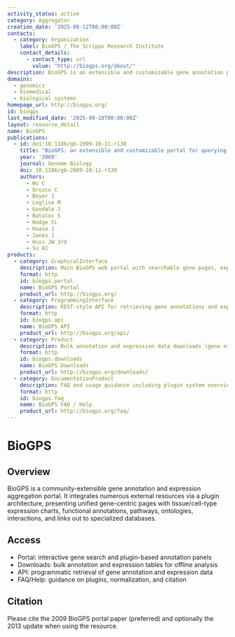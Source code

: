 ```yaml
---
activity_status: active
category: Aggregator
creation_date: '2025-08-12T00:00:00Z'
contacts:
  - category: Organization
    label: BioGPS / The Scripps Research Institute
    contact_details:
      - contact_type: url
        value: "http://biogps.org/about/"
description: BioGPS is an extensible and customizable gene annotation portal that aggregates gene-centric data (expression profiles, functional annotations, pathways, interactions, ontologies) from numerous external resources using a community-driven plugin system. It enables interactive expression visualization across tissues/cell types and provides programmatic and bulk access to underlying annotation tables.
domains:
  - genomics
  - biomedical
  - biological systems
homepage_url: http://biogps.org/
id: biogps
last_modified_date: '2025-09-10T00:00:00Z'
layout: resource_detail
name: BioGPS
publications:
  - id: doi:10.1186/gb-2009-10-11-r130
    title: "BioGPS: an extensible and customizable portal for querying and organizing gene annotation resources"
    year: '2009'
    journal: Genome Biology
    doi: 10.1186/gb-2009-10-11-r130
    authors:
      - Wu C
      - Orozco C
      - Boyer J
      - Leglise M
      - Goodale J
      - Batalov S
      - Hodge CL
      - Haase J
      - Janes J
      - Huss JW 3rd
      - Su AI
products:
  - category: GraphicalInterface
    description: Main BioGPS web portal with searchable gene pages, expression charts, and plugin system aggregating external annotations
    format: http
    id: biogps.portal
    name: BioGPS Portal
    product_url: http://biogps.org/
  - category: ProgrammingInterface
    description: REST-style API for retrieving gene annotations and expression data (JSON/TSV responses)
    format: http
    id: biogps.api
    name: BioGPS API
    product_url: http://biogps.org/api/
  - category: Product
    description: Bulk annotation and expression data downloads (gene expression compendia, annotation tables)
    format: http
    id: biogps.downloads
    name: BioGPS Downloads
    product_url: http://biogps.org/downloads/
  - category: DocumentationProduct
    description: FAQ and usage guidance including plugin system overview and data interpretation notes
    format: http
    id: biogps.faq
    name: BioGPS FAQ / Help
    product_url: http://biogps.org/faq/
---
```


# BioGPS

## Overview

BioGPS is a community-extensible gene annotation and expression aggregation portal. It integrates numerous external resources via a plugin architecture, presenting unified gene-centric pages with tissue/cell-type expression charts, functional annotations, pathways, ontologies, interactions, and links out to specialized databases.

## Access

- Portal: interactive gene search and plugin-based annotation panels
- Downloads: bulk annotation and expression tables for offline analysis
- API: programmatic retrieval of gene annotation and expression data
- FAQ/Help: guidance on plugins, normalization, and citation

## Citation

Please cite the 2009 BioGPS portal paper (preferred) and optionally the 2013 update when using the resource.